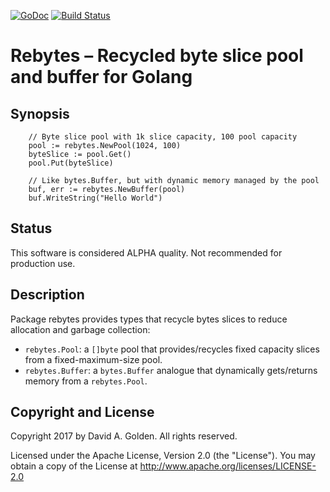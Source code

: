 [![GoDoc](https://godoc.org/github.com/xdg/rebytes?status.svg)](https://godoc.org/github.com/xdg/rebytes)
[![Build Status](https://travis-ci.org/xdg/rebytes.svg?branch=master)](https://travis-ci.org/xdg/rebytes)

# Rebytes – Recycled byte slice pool and buffer for Golang

## Synopsis

```
    // Byte slice pool with 1k slice capacity, 100 pool capacity
    pool := rebytes.NewPool(1024, 100)
    byteSlice := pool.Get()
    pool.Put(byteSlice)

    // Like bytes.Buffer, but with dynamic memory managed by the pool
    buf, err := rebytes.NewBuffer(pool)
    buf.WriteString("Hello World")
```

## Status

This software is considered ALPHA quality.  Not recommended for production
use.

## Description

Package rebytes provides types that recycle bytes slices to reduce
allocation and garbage collection:

* `rebytes.Pool`: a `[]byte` pool that provides/recycles fixed capacity
  slices from a fixed-maximum-size pool.
* `rebytes.Buffer`: a `bytes.Buffer` analogue that dynamically gets/returns
  memory from a `rebytes.Pool`.

## Copyright and License

Copyright 2017 by David A. Golden. All rights reserved.

Licensed under the Apache License, Version 2.0 (the "License"). You may
obtain a copy of the License at http://www.apache.org/licenses/LICENSE-2.0
